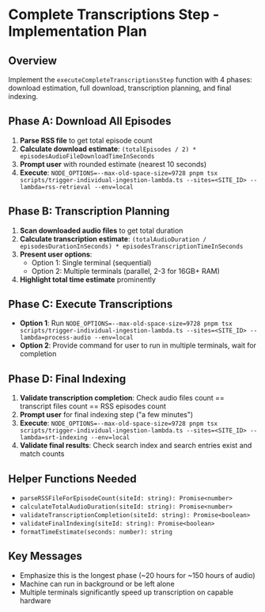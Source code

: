 # Complete Transcriptions Step - Implementation Plan

## Overview
Implement the `executeCompleteTranscriptionsStep` function with 4 phases: download estimation, full download, transcription planning, and final indexing.

## Phase A: Download All Episodes
1. **Parse RSS file** to get total episode count
2. **Calculate download estimate**: `(totalEpisodes / 2) * episodesAudioFileDownloadTimeInSeconds`
3. **Prompt user** with rounded estimate (nearest 10 seconds)
4. **Execute**: `NODE_OPTIONS=--max-old-space-size=9728 pnpm tsx scripts/trigger-individual-ingestion-lambda.ts --sites=<SITE_ID> --lambda=rss-retrieval --env=local`

## Phase B: Transcription Planning
1. **Scan downloaded audio files** to get total duration
2. **Calculate transcription estimate**: `(totalAudioDuration / episodesDurationInSeconds) * episodesTranscriptionTimeInSeconds`
3. **Present user options**:
   - Option 1: Single terminal (sequential)
   - Option 2: Multiple terminals (parallel, 2-3 for 16GB+ RAM)
4. **Highlight total time estimate** prominently

## Phase C: Execute Transcriptions
- **Option 1**: Run `NODE_OPTIONS=--max-old-space-size=9728 pnpm tsx scripts/trigger-individual-ingestion-lambda.ts --sites=<SITE_ID> --lambda=process-audio --env=local`
- **Option 2**: Provide command for user to run in multiple terminals, wait for completion

## Phase D: Final Indexing
1. **Validate transcription completion**: Check audio files count == transcript files count == RSS episodes count
2. **Prompt user** for final indexing step ("a few minutes")
3. **Execute**: `NODE_OPTIONS=--max-old-space-size=9728 pnpm tsx scripts/trigger-individual-ingestion-lambda.ts --sites=<SITE_ID> --lambda=srt-indexing --env=local`
4. **Validate final results**: Check search index and search entries exist and match counts

## Helper Functions Needed
- `parseRSSFileForEpisodeCount(siteId: string): Promise<number>`
- `calculateTotalAudioDuration(siteId: string): Promise<number>`
- `validateTranscriptionCompletion(siteId: string): Promise<boolean>`
- `validateFinalIndexing(siteId: string): Promise<boolean>`
- `formatTimeEstimate(seconds: number): string`

## Key Messages
- Emphasize this is the longest phase (~20 hours for ~150 hours of audio)
- Machine can run in background or be left alone
- Multiple terminals significantly speed up transcription on capable hardware